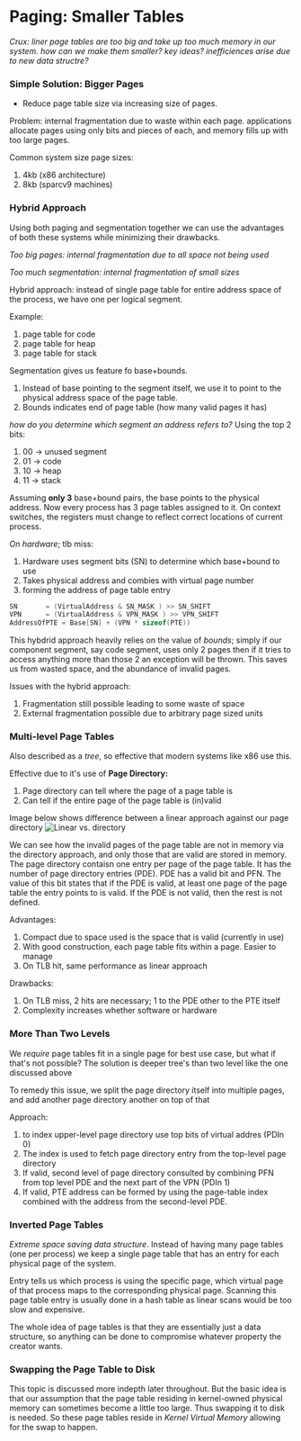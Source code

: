 # Paging: Smaller Tables

*Crux: liner page tables are too big and take up too much memory in our system.
how can we make them smaller? key ideas? inefficiences arise due to new data 
structre?*

### Simple Solution: Bigger Pages

* Reduce page table size via increasing size of pages.

Problem: internal fragmentation due to waste within each page. applications
allocate pages using only bits and pieces of each, and memory fills up with 
too large pages.

Common system size page sizes:
1. 4kb (x86 architecture)
1. 8kb (sparcv9 machines)

### Hybrid Approach

Using both paging and segmentation together we can use the advantages of both
these systems while minimizing their drawbacks.

*Too big pages: internal fragmentation due to all space not being used*

*Too much segmentation: internal fragmentation of small sizes* 

Hybrid approach: instead of single page table for entire address space of the 
process, we have one per logical segment.

Example:
1. page table for code
1. page table for heap
1. page table for stack

Segmentation gives us feature fo base+bounds.
1. Instead of base pointing to the segment itself, we use it to point to the 
   physical address space of the page table.
1. Bounds indicates end of page table (how many valid pages it has)

*how do you determine which segment an address refers to?*  Using the top 2 
bits:
1. 00 -> unused segment
1. 01 -> code
1. 10 -> heap
1. 11 -> stack

Assuming **only 3** base+bound pairs, the base points to the physical address.
Now every process has 3 page tables assigned to it. On context switches, the 
registers must change to reflect correct locations of current process.

*On hardware*; tlb miss:
1. Hardware uses segment bits (SN) to determine which base+bound to use
1. Takes physical address and combies with virtual page number
1. forming the address of page table entry

```C
SN	     = (VirtualAddress & SN_MASK ) >> SN_SHIFT
VPN	     = (VirtualAddress & VPN_MASK ) >> VPN_SHIFT
AddressOfPTE = Base[SN] + (VPN * sizeof(PTE))
```

This hybdrid approach heavily relies on the value of *bounds*; simply if our
component segment, say code segment, uses only 2 pages then if it tries to 
access anything more than those 2 an exception will be thrown. This saves us
from wasted space, and the abundance of invalid pages.

Issues with the hybrid approach:
1. Fragmentation still possible leading to some waste of space
1. External fragmentation possible due to arbitrary page sized units

### Multi-level Page Tables

Also described as a *tree*, so effective that modern systems like x86 use this.

Effective due to it's use of **Page Directory:**
1. Page directory can tell where the page of a page table is 
1. Can tell if the entire page of the page table is (in)valid

Image below shows difference between a linear approach against our page directory
![Linear vs. directory](https://imgur.com/n4ajILe.png)

We can see how the invalid pages of the page table are not in memory via the
directory approach, and only those that are valid are stored in memory. The
page directory contaisn one entry per page of the page table. It has the
number of page directory entries (PDE). PDE has a valid bit and PFN. The value
of this bit states that if the PDE is valid, at least one page of the page 
table the entry points to is valid. If the PDE is not valid, then the rest 
is not defined.

Advantages:
1. Compact due to space used is the space that is valid (currently in use)
1. With good construction, each page table fits within a page. Easier to manage
1. On TLB hit, same performance as linear approach

Drawbacks:
1. On TLB miss, 2 hits are necessary; 1 to the PDE other to the PTE itself
1. Complexity increases whether software or hardware

### More Than Two Levels

We *require* page tables fit in a single page for best use case, but what if
that's not possible? The solution is deeper tree's than two level like the one
discussed above

To remedy this issue, we split the page directory itself into multiple pages,
and add another page directory another on top of that

Approach:
1. to index upper-level page directory use top bits of virtual addres (PDIn 0)
1. The index is used to fetch page directory entry from the top-level page
   directory
1. If valid, second level of page directory consulted by combining PFN from top
   level PDE and the next part of the VPN (PDIn 1)
1. If valid, PTE address can be formed by using the page-table index combined
   with the address from the second-level PDE.

### Inverted Page Tables

*Extreme space saving data structure*. Instead of having many page tables (one
per process) we keep a single page table that has an entry for each physical
page of the system. 

Entry tells us which process is using the specific page, which virtual page
of that process maps to the corresponding physical page. Scanning this page 
table entry is usually done in a hash table as linear scans would be too slow
and expensive.

The whole idea of page tables is that they are essentially just a data
structure, so anything can be done to compromise whatever property the creator
wants. 

### Swapping the Page Table to Disk

This topic is discussed more indepth later throughout. But the basic idea is 
that our assumption that the page table residing in kernel-owned physical 
memory can sometimes become a little too large. Thus swapping it to disk is 
needed. So these page tables reside in *Kernel Virtual Memory* allowing for the
swap to happen.
